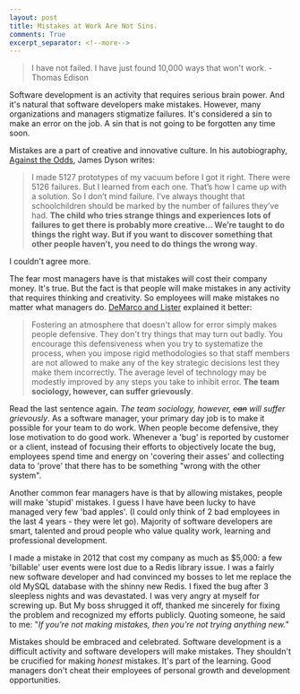 ```yaml
---
layout: post
title: Mistakes at Work Are Not Sins.
comments: True
excerpt_separator: <!--more-->
---
```


> I have not failed. I have just found 10,000 ways that won't work. -Thomas Edison

Software development is an activity that requires serious brain power. And it's natural that software developers make mistakes. However, many organizations and managers stigmatize failures. It's considered a sin to make an error on the job. A sin that is not going to be forgotten any time soon.

Mistakes are a part of creative and innovative culture. In his autobiography, [Against the Odds](http://www.amazon.com/Against-Odds-Autobiography-Business-Icons/dp/1587990148), James Dyson writes:

> I made 5127 prototypes of my vacuum before I got it right. There were 5126 failures. But I learned from each one. That’s how I came up with a solution. So I don’t mind failure. I’ve always thought that schoolchildren should be marked by the number of failures they’ve had. **The child who tries strange things and experiences lots of failures to get there is probably more creative…
We’re taught to do things the right way. But if you want to discover something that other people haven’t, you need to do things the wrong way**.

I couldn't agree more.

<!--more-->

The fear most managers have is that mistakes will cost their company money. It's true. But the fact is that people will make mistakes in any activity that requires thinking and creativity. So employees will make mistakes no matter what managers do. [DeMarco and Lister](http://www.amazon.com/Peopleware-Productive-Projects-Second-Edition/dp/0932633439) explained it better:

> Fostering an atmosphere that doesn't allow for error simply
makes people defensive. They don't try things that may turn out
badly. You encourage this defensiveness when you try to systematize
the process, when you impose rigid methodologies so that staff
members are not allowed to make any of the key strategic decisions
lest they make them incorrectly. The average level of technology
may be modestly improved by any steps you take to inhibit error.
**The team sociology, however, can suffer grievously**.

Read the last sentence again. *The team sociology, however, ~~can~~ will suffer grievously*. As a software manager, your primary day job is to make it possible for your team to do work. When people become defensive, they lose motivation to do good work. Whenever a 'bug' is reported by customer or a client, instead of focusing their efforts to objectively locate the bug, employees spend time and energy on 'covering their asses' and collecting data to 'prove' that there has to be something "wrong with the other system".

Another common fear managers have is that by allowing mistakes, people will make 'stupid' mistakes. I guess I have have been lucky to have managed very few 'bad apples'. (I could only think of 2 bad employees in the last 4 years - they were let go). Majority of software developers are smart, talented and proud people who value quality work, learning and professional development.

I made a mistake in 2012 that cost my company as much as $5,000: a few 'billable' user events were lost due to a Redis library issue. I was a fairly new software developer and had convinced my bosses to let me replace the old MySQL database with the shinny new Redis. I fixed the bug after 3 sleepless nights and was devastated. I was very angry at myself for screwing up. But My boss shrugged it off, thanked me sincerely for fixing the problem and recognized my efforts publicly. Quoting someone, he said to me: "*If you're not making mistakes, then you're not trying anything new.*"

Mistakes should be embraced and celebrated. Software development is a difficult activity and software developers will make mistakes. They shouldn't be crucified for making *honest* mistakes. It's part of the learning. Good managers don't cheat their employees of personal growth and development opportunities.
